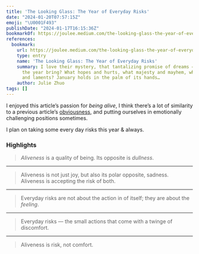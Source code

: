 ```yaml
---
title: 'The Looking Glass: The Year of Everyday Risks'
date: "2024-01-20T07:57:15Z"
emoji: "\U0001F493"
publishDate: "2024-01-17T16:15:36Z"
bookmarkOf: https://joulee.medium.com/the-looking-glass-the-year-of-everyday-risks-c46a9f515d3b
references:
  bookmark:
    url: https://joulee.medium.com/the-looking-glass-the-year-of-everyday-risks-c46a9f515d3b
    type: entry
    name: 'The Looking Glass: The Year of Everyday Risks'
    summary: I love their mystery, that tantalizing promise of dreams — what will
      the year bring? What hopes and hurts, what majesty and mayhem, what lessons
      and laments? January holds in the palm of its hands…
    author: Julie Zhuo
tags: []
---
```

I enjoyed this article’s passion for _being alive_, I think there’s a lot of similarity to a previous article’s [obviousness](/tags/obviousness), and putting ourselves in emotionally challenging positions sometimes.

I plan on taking some every day risks this year & always.

### Highlights

> _Aliveness_ is a quality of being. Its opposite is _dullness_.

---

> Aliveness is not just joy, but also its polar opposite, sadness. Aliveness is accepting the risk of both.

---

> Everyday risks are not about the action in of itself; they are about the _feeling_.

---

> Everyday risks — the small actions that come with a twinge of discomfort.

---

> Aliveness is risk, not comfort.
